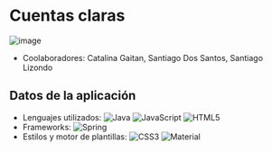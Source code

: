 # Cuentas claras

![image](https://github.com/Tilk1/cuenta-claras-server-side/assets/24284918/6fdd4011-cfdc-4048-91c1-0bf13d1e51eb)

- Coolaboradores:  Catalina Gaitan, Santiago Dos Santos, Santiago Lizondo

## Datos de la aplicación
- Lenguajes utilizados: ![Java](https://img.shields.io/badge/Java-ED8B00?style=for-the-badge&logo=openjdk&logoColor=white)
![JavaScript](https://img.shields.io/badge/javascript-%23323330.svg?style=for-the-badge&logo=javascript&logoColor=%23F7DF1E) ![HTML5](https://img.shields.io/badge/html5-%23E34F26.svg?style=for-the-badge&logo=html5&logoColor=white)
- Frameworks: ![Spring](https://img.shields.io/badge/Spring-6DB33F?style=for-the-badge&logo=spring&logoColor=white)
- Estilos y motor de plantillas: ![CSS3](https://img.shields.io/badge/css3-%231572B6.svg?style=for-the-badge&logo=css3&logoColor=white) ![Material](https://img.shields.io/badge/Material--UI-0081CB?style=for-the-badge&logo=material-ui&logoColor=white)
